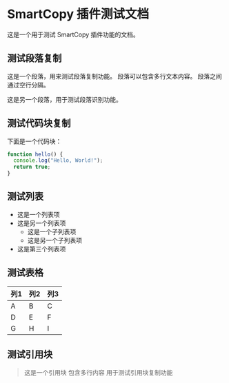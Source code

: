 # SmartCopy 插件测试文档

这是一个用于测试 SmartCopy 插件功能的文档。

## 测试段落复制

这是一个段落，用来测试段落复制功能。
段落可以包含多行文本内容。
段落之间通过空行分隔。

这是另一个段落，用于测试段落识别功能。

## 测试代码块复制

下面是一个代码块：

```javascript
function hello() {
  console.log("Hello, World!");
  return true;
}
```

## 测试列表

- 这是一个列表项
- 这是另一个列表项
  - 这是一个子列表项
  - 这是另一个子列表项
- 这是第三个列表项

## 测试表格

| 列1 | 列2 | 列3 |
|-----|-----|-----|
| A   | B   | C   |
| D   | E   | F   |
| G   | H   | I   |

## 测试引用块

> 这是一个引用块
> 包含多行内容
> 用于测试引用块复制功能